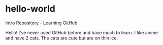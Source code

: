 # hello-world
Intro Repository - Learning GitHub

Hello!
I've never used GitHub before and have much to learn.
I like anime and have 2 cats. The cats are cute but are on thin ice. 
